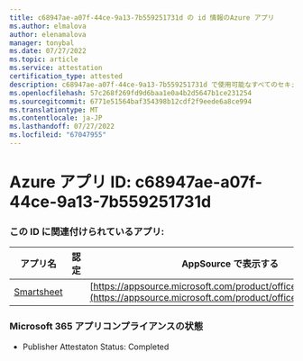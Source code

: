 ```yaml
---
title: c68947ae-a07f-44ce-9a13-7b559251731d の id 情報のAzure アプリ
ms.author: elmalova
author: elenamalova
manager: tonybal
ms.date: 07/27/2022
ms.topic: article
ms.service: attestation
certification_type: attested
description: c68947ae-a07f-44ce-9a13-7b559251731d で使用可能なすべてのセキュリティとコンプライアンス情報。
ms.openlocfilehash: 57c268f269fd9d6baa1e0a4b2d5647b1ce231254
ms.sourcegitcommit: 6771e51564baf354398b12cdf2f9eede6a8ce994
ms.translationtype: MT
ms.contentlocale: ja-JP
ms.lasthandoff: 07/27/2022
ms.locfileid: "67047955"
---
```

# <a name="azure-app-id-c68947ae-a07f-44ce-9a13-7b559251731d"></a>Azure アプリ ID: c68947ae-a07f-44ce-9a13-7b559251731d


### <a name="apps-associated-with-this-id"></a>この ID に関連付けられているアプリ:
| **アプリ名** | **認定** | **AppSource で表示する** |
|--------------|---------------|-----------------------|
| [Smartsheet](../forward/WA104380975.md) |  | [https://appsource.microsoft.com/product/office/WA104380975](https://appsource.microsoft.com/product/office/WA104380975) |

### <a name="microsoft-365-app-compliance-status"></a>Microsoft 365 アプリコンプライアンスの状態
- Publisher Attestaton Status: Completed
